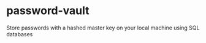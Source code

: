 # password-vault
 Store passwords with a hashed master key on your local machine using SQL databases 
